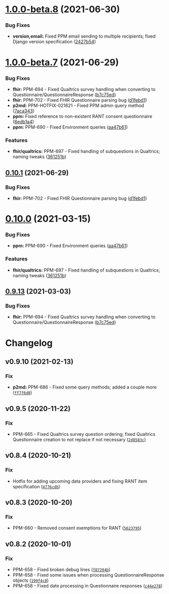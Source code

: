 # [1.0.0-beta.8](https://github.com/hms-dbmi/ppm-utils/compare/v1.0.0-beta.7...v1.0.0-beta.8) (2021-06-30)


### Bug Fixes

* **version,email:** Fixed PPM email sending to multiple recipients; fixed Django version specification ([2427b54](https://github.com/hms-dbmi/ppm-utils/commit/2427b5478fed8ff4b6f49ed89bfcabf0be986e74))

# [1.0.0-beta.7](https://github.com/hms-dbmi/ppm-utils/compare/v1.0.0-beta.6...v1.0.0-beta.7) (2021-06-29)


### Bug Fixes

* **fhir:** PPM-694 - Fixed Qualtrics survey handling when converting to Questionnaire/QuestionnaireResponse ([b7c75ed](https://github.com/hms-dbmi/ppm-utils/commit/b7c75ed0dc3e2a68b34a11043eb6a575babf1087))
* **fhir:** PPM-702 - Fixed FHIR Questionnaire parsing bug ([d1febd1](https://github.com/hms-dbmi/ppm-utils/commit/d1febd18df703ea5121c0b4e48c4b8d1d7dbe79d))
* **p2md:** PPM-HOTFIX-021621 - Fixed PPM admin query method ([7aca343](https://github.com/hms-dbmi/ppm-utils/commit/7aca3436a3a9bcc056925362efeae9237367116b))
* **ppm:** Fixed reference to non-existent RANT consent questionnaire ([6edb1a4](https://github.com/hms-dbmi/ppm-utils/commit/6edb1a423613b3ca6132641e9610050259f78c12))
* **ppm:** PPM-690 - Fixed Environment queries ([aa47b61](https://github.com/hms-dbmi/ppm-utils/commit/aa47b61b0a89759439ad9583f8a839d581621baa))


### Features

* **fhir/qualtrics:** PPM-697 - Fixed handling of subquestions in Qualtrics; naming tweaks ([361251b](https://github.com/hms-dbmi/ppm-utils/commit/361251b52a707f9eb1774e2fea327d4164f0fa6d))

## [0.10.1](https://github.com/hms-dbmi/ppm-utils/compare/v0.10.0...v0.10.1) (2021-06-29)


### Bug Fixes

* **fhir:** PPM-702 - Fixed FHIR Questionnaire parsing bug ([d1febd1](https://github.com/hms-dbmi/ppm-utils/commit/d1febd18df703ea5121c0b4e48c4b8d1d7dbe79d))

# [0.10.0](https://github.com/hms-dbmi/ppm-utils/compare/v0.9.13...v0.10.0) (2021-03-15)


### Bug Fixes

* **ppm:** PPM-690 - Fixed Environment queries ([aa47b61](https://github.com/hms-dbmi/ppm-utils/commit/aa47b61b0a89759439ad9583f8a839d581621baa))


### Features

* **fhir/qualtrics:** PPM-697 - Fixed handling of subquestions in Qualtrics; naming tweaks ([361251b](https://github.com/hms-dbmi/ppm-utils/commit/361251b52a707f9eb1774e2fea327d4164f0fa6d))

## [0.9.13](https://github.com/hms-dbmi/ppm-utils/compare/v0.9.12...v0.9.13) (2021-03-03)


### Bug Fixes

* **fhir:** PPM-694 - Fixed Qualtrics survey handling when converting to Questionnaire/QuestionnaireResponse ([b7c75ed](https://github.com/hms-dbmi/ppm-utils/commit/b7c75ed0dc3e2a68b34a11043eb6a575babf1087))

# Changelog

<!--next-version-placeholder-->

## v0.9.10 (2021-02-13)
### Fix
* **p2md:** PPM-686 - Fixed some query methods; added a couple more ([`ff7f6d0`](https://github.com/hms-dbmi/ppm-utils/commit/ff7f6d05abdfacdf74014d340a145d9b87a8d7e9))

## v0.9.5 (2020-11-22)
### Fix
* PPM-665 - Fixed Qualtrics survey question ordering; fixed Qualtrics Questionnaire creation to not replace if not necessary ([`2d8583c`](https://github.com/hms-dbmi/ppm-utils/commit/2d8583c4e4b882c7b37b1245ada2e5104791dbf9))

## v0.8.4 (2020-10-21)
### Fix
* Hotfix for adding upcoming data providers and fixing RANT item specification ([`4776cdb`](https://github.com/hms-dbmi/ppm-utils/commit/4776cdbe2d2e6b7395877d0cbea66a8e7715e7b9))

## v0.8.3 (2020-10-20)
### Fix
* PPM-660 - Removed consent exemptions for RANT ([`5623795`](https://github.com/hms-dbmi/ppm-utils/commit/56237956d4c97eb4f99a012dd1328e738a9a9aeb))

## v0.8.2 (2020-10-01)
### Fix
* PPM-658 - Fixed broken debug lines ([`f87204b`](https://github.com/hms-dbmi/ppm-utils/commit/f87204b51b8f65be1d62bd804714a38603639592))
* PPM-658 - Fixed some issues when processing QuestionnaireResponse objects ([`199f4c8`](https://github.com/hms-dbmi/ppm-utils/commit/199f4c8250306eb89d19842078e02d0aaa2f4fcc))
* PPM-658 - Fixed date processing in Questionnaire responses ([`c44e278`](https://github.com/hms-dbmi/ppm-utils/commit/c44e278190e20d1e3e0315d578008ec982003f77))
